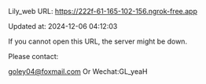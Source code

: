 Lily_web URL: https://222f-61-165-102-156.ngrok-free.app

Updated at: 2024-12-06 04:12:03

If you cannot open this URL, the server might be down.

Please contact: 

goley04@foxmail.com Or Wechat:GL_yeaH
